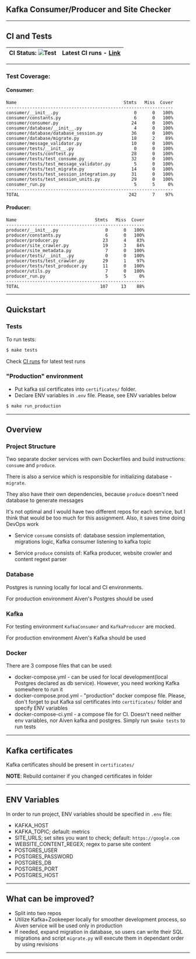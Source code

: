 ## Kafka Consumer/Producer and Site Checker

---

## CI and Tests
| CI Status: ![Test](https://github.com/SHAKOTN/py_kafka_checker/workflows/Test/badge.svg) | Latest CI runs - [Link](https://github.com/SHAKOTN/py_kafka_checker/actions?query=workflow%3ATest)|
|---|---:

---

### Test Coverage:
#### Consumer:
```
Name                                         Stmts   Miss  Cover
----------------------------------------------------------------
consumer/__init__.py                             0      0   100%
consumer/constants.py                            6      0   100%
consumer/consumer.py                            24      0   100%
consumer/database/__init__.py                    4      0   100%
consumer/database/database_session.py           36      0   100%
consumer/database/migrate.py                    18      2    89%
consumer/message_validator.py                   10      0   100%
consumer/tests/__init__.py                       0      0   100%
consumer/tests/conftest.py                      28      0   100%
consumer/tests/test_consume.py                  32      0   100%
consumer/tests/test_message_validator.py         5      0   100%
consumer/tests/test_migrate.py                  14      0   100%
consumer/tests/test_session_integration.py      31      0   100%
consumer/tests/test_session_units.py            29      0   100%
consumer_run.py                                  5      5     0%
----------------------------------------------------------------
TOTAL                                          242      7    97%
```

#### Producer:
```
Name                              Stmts   Miss  Cover
-----------------------------------------------------
producer/__init__.py                  0      0   100%
producer/constants.py                 6      0   100%
producer/producer.py                 23      4    83%
producer/site_crawler.py             19      3    84%
producer/site_metadata.py             7      0   100%
producer/tests/__init__.py            0      0   100%
producer/tests/test_crawler.py       29      1    97%
producer/tests/test_producer.py      11      0   100%
producer/utils.py                     7      0   100%
producer_run.py                       5      5     0%
-----------------------------------------------------
TOTAL                               107     13    88%
```

---

## Quickstart
### Tests
To run tests:
```bash
$ make tests
```
Check [CI runs]((https://github.com/SHAKOTN/py_kafka_checker/actions?query=workflow%3ATest)) for latest test runs

### "Production" environment
- Put kafka ssl certificates into `certificates/` folder.
- Declare ENV variables in `.env` file. Please, see ENV variables below
```bash
$ make run_production
```

---

## Overview
### Project Structure
Two separate docker services with own Dockerfiles and build instructions: `consume` and `produce`.

There is also a service which is responsible for initializing database - `migrate`. 

They also have their own dependencies, because `produce` doesn't need database to generate messages

It's not optimal and I would have two different repos for each service, but I think that would be too much for this 
assignment. Also, it saves time doing DevOps work

- Service `consume` consists of: database session implementation, 
  migrations  logic, Kafka consumer listening to kafka topic

- Service `produce` consists of: Kafka producer, website crowler and content regext parser

### Database
Postgres is running locally for local and CI environments. 

For production environment Aiven's Postgres should be used

### Kafka
For testing environment `KafkaConsumer` and `KafkaProducer` are mocked. 

For production environment Aiven's Kafka should be used


### Docker
There are 3 compose files that can be used:
- docker-compose.yml - can be used for local development(local Postgres declared as db service). However, you need
working Kafka somewhere to run it
- docker-compose.prod.yml - "production" docker compose file. Please, don't forget to put Kafka ssl certificates into `certificates/`
folder and specify ENV variables
- docker-compose-ci.yml - a compose file for CI. Doesn't need neither env variables, nor Aiven kafka and postgres. Simply run `$make tests` to run tests

---

## Kafka certificates
Kafka certificates should be present in `certificates/`

**NOTE**: Rebuild container if you changed certificates in folder

---

## ENV Variables
In order to run project, ENV variables should be specified in `.env` file:
- KAFKA_HOST 
- KAFKA_TOPIC; default: metrics
- SITE_URLS; set sites you want to check; default: `https://google.com`
- WEBSITE_CONTENT_REGEX; regex to parse site content
- POSTGRES_USER
- POSTGRES_PASSWORD
- POSTGRES_DB
- POSTGRES_PORT
- POSTGRES_HOST

---

## What can be improved?
- Split into two repos
- Utilize Kafka+Zookeeper locally for smoother development process, so Aiven service will be used only in production
- If needed, expand migration in database, so users can write their SQL migrations and script `migrate.py` will execute them in dependant order by using revisions

---
